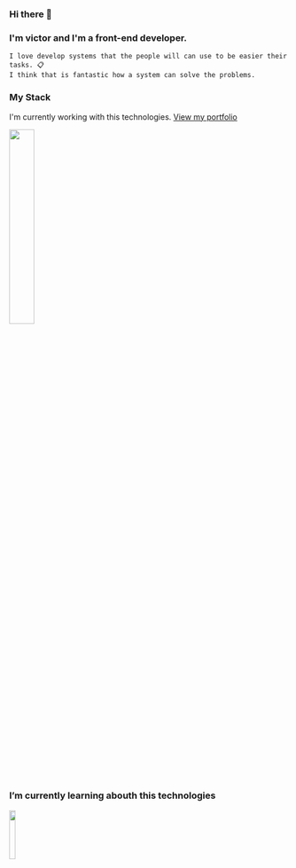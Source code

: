 ### Hi there 👋
### I'm victor and I'm a front-end developer. 

```
I love develop systems that the people will can use to be easier their tasks. 📋
I think that is fantastic how a system can solve the problems.
```
### My Stack 
I'm currently working with this technologies. [View my portfolio](https://victor-tamayo.vercel.app/)
<p align="left">
  <img src="https://skillicons.dev/icons?i=js,react,angular,firebase,mongo,postgres" width="30%" />
</p>

### I’m currently learning abouth this technologies

<p align="left">
  <img src="https://skillicons.dev/icons?i=go,swift," width="15%" />
</p>

<!--
**VictorTamayoBriones/VictorTamayoBriones** is a ✨ _special_ ✨ repository because its `README.md` (this file) appears on your GitHub profile.

Here are some ideas to get you started:

- 🔭 I’m currently working on ...
- 🌱 I’m currently learning ...
- 👯 I’m looking to collaborate on ...
- 🤔 I’m looking for help with ...
- 💬 Ask me about ...
- 📫 How to reach me: ...
- 😄 Pronouns: ...
- ⚡ Fun fact: ...
-->
